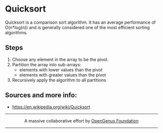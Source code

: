 # Quicksort

Quicksort is a comparison sort algorithm. It has an average performance of O(n\*log(n)) and is generally considered one of the most efficient sorting algorithms.

## Steps

1. Choose any element in the array to be the pivot.
2. Partition the array into sub-arrays:
    - elements with lower values than the pivot
    - elements with greater values than the pivot
3. Recursively apply the algorithm to all partitions

## Sources and more info:

- https://en.wikipedia.org/wiki/Quicksort

---

<p align="center">
	A massive collaborative effort by <a href="https://github.com/OpenGenus/cosmos">OpenGenus Foundation</a> 
</p>

---
